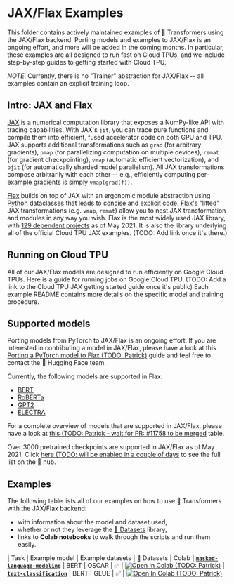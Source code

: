 <!---
Copyright 2021 The HuggingFace Team. All rights reserved.
Licensed under the Apache License, Version 2.0 (the "License");
you may not use this file except in compliance with the License.
You may obtain a copy of the License at

    http://www.apache.org/licenses/LICENSE-2.0

Unless required by applicable law or agreed to in writing, software
distributed under the License is distributed on an "AS IS" BASIS,
WITHOUT WARRANTIES OR CONDITIONS OF ANY KIND, either express or implied.
See the License for the specific language governing permissions and
limitations under the License.
-->

# JAX/Flax Examples

This folder contains actively maintained examples of 🤗 Transformers using the JAX/Flax backend. Porting models and examples to JAX/Flax is an ongoing effort, and more will be added in the coming months. In particular, these examples are all designed to run fast on Cloud TPUs, and we include step-by-step guides to getting started with Cloud TPU.

*NOTE*: Currently, there is no "Trainer" abstraction for JAX/Flax -- all examples contain an explicit training loop.

## Intro: JAX and Flax

[JAX](https://github.com/google/jax) is a numerical computation library that exposes a NumPy-like API with tracing capabilities. With JAX's `jit`, you can
trace pure functions and compile them into efficient, fused accelerator code on both GPU and TPU. JAX
supports additional transformations such as `grad` (for arbitrary gradients), `pmap` (for parallelizing computation on multiple devices), `remat` (for gradient checkpointing), `vmap` (automatic
efficient vectorization), and `pjit` (for automatically sharded model parallelism). All JAX transformations compose arbitrarily with each other -- e.g., efficiently
computing per-example gradients is simply `vmap(grad(f))`.

[Flax](https://github.com/google/flax) builds on top of JAX with an ergonomic
module abstraction using Python dataclasses that leads to concise and explicit code. Flax's "lifted" JAX transformations (e.g. `vmap`, `remat`) allow you to nest JAX transformation and modules in any way you wish. Flax is the most widely used JAX library, with [129 dependent projects](https://github.com/google/flax/network/dependents?package_id=UGFja2FnZS01MjEyMjA2MA%3D%3D) as of May 2021. It is also the library underlying all of the official Cloud TPU JAX examples. (TODO: Add link once it's there.)

## Running on Cloud TPU

All of our JAX/Flax models are designed to run efficiently on Google
Cloud TPUs. Here is a guide for running jobs on Google Cloud TPU.
(TODO: Add a link to the Cloud TPU JAX getting started guide once it's public)
Each example README contains more details on the specific model and training
procedure.

## Supported models

Porting models from PyTorch to JAX/Flax is an ongoing effort. 
If you are interested in contributing a model in JAX/Flax, please have a look at this 
[Porting a PyTorch model to Flax (TODO: Patrick)]() guide and feel free to contact the
🤗 Hugging Face team.

Currently, the following models are supported in Flax:

* [BERT](../../src/transformers/models/bert/modeling_flax_bert.py)
* [RoBERTa](../../src/transformers/models/roberta/modeling_flax_roberta.py)
* [GPT2](../../src/transformers/models/gpt2/modeling_flax_gpt2.py)
* [ELECTRA](../../src/transformers/models/electra/modeling_flax_electra.py)

For a complete overview of models that are supported in JAX/Flax, please have a look at [this (TODO: Patrick - wait for PR: #11758 to be merged]( ) table.

Over 3000 pretrained checkpoints are supported in JAX/Flax as of May 2021.
Click [here (TODO: will be enabled in a couple of days](https://huggingface.co/models?filter=jax) to see the full list on the 🤗 hub. 

## Examples

The following table lists all of our examples on how to use 🤗 Transformers with the JAX/Flax backend:
- with information about the model and dataset used,
- whether or not they leverage the [🤗 Datasets](https://github.com/huggingface/datasets) library,
- links to **Colab notebooks** to walk through the scripts and run them easily.

| Task | Example model | Example datasets | 🤗 Datasets | Colab
| [**`masked-language-modeling`**](https://github.com/huggingface/transformers/tree/master/examples/flax/language-modeling) | BERT | OSCAR | ✅ | [![Open In Colab (TODO: Patrick)](https://colab.research.google.com/assets/colab-badge.svg)]()
| [**`text-classification`**](https://github.com/huggingface/transformers/tree/master/examples/flax/text-classification) | BERT | GLUE | ✅ | [![Open In Colab (TODO: Patrick)](https://colab.research.google.com/assets/colab-badge.svg)]()
